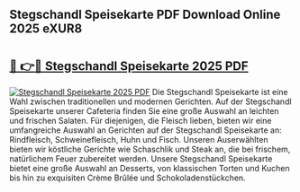 ## Stegschandl Speisekarte PDF Download Online 2025 eXUR8

# <h2><a href="http://gcbe53.nevu.top/?p=Stegschandl+Speisekarte">🔗 👉🔴 Stegschandl Speisekarte 2025 PDF</a></h2>

[![Stegschandl Speisekarte 2025 PDF](https://i.imgur.com/dBaPXMq.png)](http://gcbe53.nevu.top/?p=Stegschandl+Speisekarte)
Die Stegschandl Speisekarte ist eine Wahl zwischen traditionellen und modernen Gerichten. Auf der Stegschandl Speisekarte unserer Cafeteria finden Sie eine große Auswahl an leichten und frischen Salaten. Für diejenigen, die Fleisch lieben, bieten wir eine umfangreiche Auswahl an Gerichten auf der Stegschandl Speisekarte an: Rindfleisch, Schweinefleisch, Huhn und Fisch. Unseren Auserwählten bieten wir köstliche Gerichte wie Schaschlik und Steak an, die bei frischem, natürlichem Feuer zubereitet werden. Unsere Stegschandl Speisekarte bietet eine große Auswahl an Desserts, von klassischen Torten und Kuchen bis hin zu exquisiten Crème Brûlée und Schokoladenstückchen.
